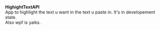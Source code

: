 **HighightTextAPI**  
App to highlight the text u want in the text u paste in. It's in developement state.  
Also wpf is yaiks.